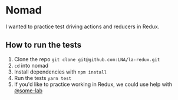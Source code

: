 # Nomad
I wanted to practice test driving actions and reducers in Redux.

## How to run the tests
1. Clone the repo `git clone git@github.com:LNA/la-redux.git`
2. `cd` into nomad
3. Install dependencies with `npm install`
4. Run the tests `yarn test`
5. If you'd like to practice working in Redux, we could use help with [@some-lab](https://github.com/some-lab)
